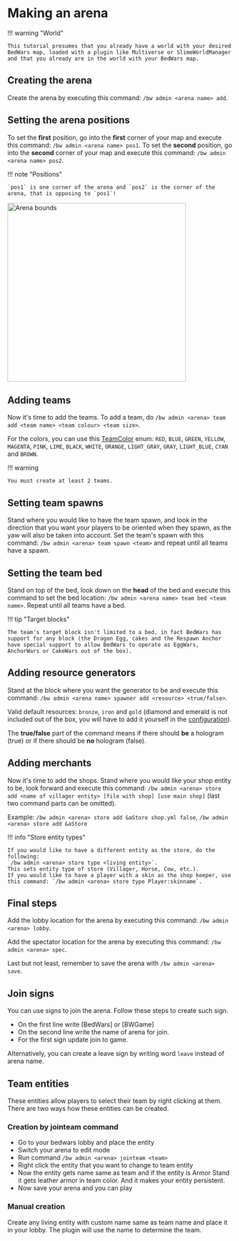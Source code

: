 # Making an arena

!!! warning "World"
    
    This tutorial presumes that you already have a world with your desired BedWars map, loaded with a plugin like Multiverse or SlimeWorldManager and that you already are in the world with your BedWars map.

## Creating the arena

Create the arena by executing this command: `/bw admin <arena name> add`.

## Setting the arena positions

To set the **first** position, go into the **first** corner of your map and execute this command: `/bw admin <arena name> pos1`.
To set the **second** position, go into the **second** corner of your map and execute this command: `/bw admin <arena name> pos2`.

!!! note "Positions"
    
    `pos1` is one corner of the arena and `pos2` is the corner of the arena, that is opposing to `pos1`!

<img alt="Arena bounds" src="../assets/arena_bounds.png" width="400"/>

## Adding teams

Now it's time to add the teams. To add a team, do `/bw admin <arena> team add <team name> <team colour> <team size>`.

For the colors, you can use this [TeamColor](https://jd.screamingsandals.org/sbw-0-2-x/BedWars-API/org/screamingsandals/bedwars/api/TeamColor.html) enum: `RED`, `BLUE`, `GREEN`, `YELLOW`, `MAGENTA`, `PINK`, `LIME`, `BLACK`, `WHITE`, `ORANGE`, `LIGHT_GRAY`, `GRAY`, `LIGHT_BLUE`, `CYAN` and `BROWN`.

!!! warning

    You must create at least 2 teams.

## Setting team spawns

Stand where you would like to have the team spawn, and look in the direction that you want your players to be oriented when they spawn, as the yaw will also be taken into account. Set the team's spawn with this command: `/bw admin <arena> team spawn <team>` and repeat until all teams have a spawn.

## Setting the team bed

Stand on top of the bed, look down on the **head** of the bed and execute this command to set the bed location: `/bw admin <arena name> team bed <team name>`. Repeat until all teams have a bed.

!!! tip "Target blocks"

    The team's target block isn't limited to a bed, in fact BedWars has support for any block (the Dragon Egg, cakes and the Respawn Anchor have special support to allow BedWars to operate as EggWars, AnchorWars or CakeWars out of the box).

## Adding resource generators

Stand at the block where you want the generator to be and execute this command: `/bw admin <arena name> spawner add <resource> <true/false>`.

Valid default resources: `bronze`, `iron` and `gold` (diamond and emerald is not included out of the box, you will have to add it yourself in the [configuration](config.md)).

The **true/false** part of the command means if there should **be** a hologram (true) or if there should be **no** hologram (false).

## Adding merchants

Now it's time to add the shops. Stand where you would like your shop entity to be, look forward and execute this command: `/bw admin <arena> store add <name of villager entity> [file with shop] [use main shop]` (last two command parts can be omitted).

Example: `/bw admin <arena> store add &aStore shop.yml false`, `/bw admin <arena> store add &aStore`

!!! info "Store entity types"

    If you would like to have a different entity as the store, do the following:  
    `/bw admin <arena> store type <living entity>`.
    This sets entity type of store (Villager, Horse, Cow, etc.).  
    If you would like to have a player with a skin as the shop keeper, use this command: `/bw admin <arena> store type Player:skinname`.

## Final steps

Add the lobby location for the arena by executing this command: `/bw admin <arena> lobby`.

Add the spectator location for the arena by executing this command: `/bw admin <arena> spec`.

Last but not least, remember to save the arena with `/bw admin <arena> save`.

## Join signs

You can use signs to join the arena. Follow these steps to create such sign.

* On the first line write [BedWars] or [BWGame]
* On the second line write the name of arena for join.
* For the first sign update join to game.

Alternatively, you can create a leave sign by writing word `leave` instead of arena name.

## Team entities

These entities allow players to select their team by right clicking at them. There are two ways how these entities can be created.

### Creation by jointeam command

* Go to your bedwars lobby and place the entity
* Switch your arena to edit mode
* Run command `/bw admin <arena> jointeam <team>`
* Right click the entity that you want to change to team entity
* Now the entity gets name same as team and if the entity is Armor Stand it gets leather armor in team color. And it makes your entity persistent.
* Now save your arena and you can play

### Manual creation
Create any living entity with custom name same as team name and place it in your lobby. The plugin will use the name to determine the team.